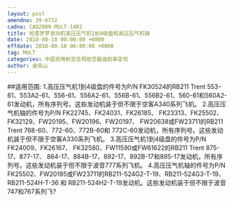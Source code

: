 ```yaml
---
layout: post
amendno: 39-6732
cadno: CAD2009-MULT-14R2
title: 检查罗罗发动机高压压气机1到4级盘和高压压气机轴
date: 2010-08-18 00:00:00 +0800
effdate: 2010-08-18 00:00:00 +0800
tag: MULT
categories: 中国民用航空总局航空器适航审定司
author: 金奕山
---
```


##适用范围:
1.高压压气机1到4级盘的件号为P/N FK30524的RB211 Trent 553-61、553A2-61、556-61、556A2-61、556B-61、556B2-61、560-61和560A2-61发动机，所有序列号。这些发动机装于但不限于空客A340系列飞机。
2.高压压气机轴的件号为P/N FK22745、FK24031、FK26185、 FK23313、FK25502、FK32129、FW20195、FW20196、FW20197、 FW20638或FW23711的RB211 Trent 768-60、772-60、772B-60和 772C-60发动机，所有序列号。这些发动机装于但不限于空客A330系列飞机。
3.高压压气机1到4级盘的件号为P/N FK24009、FK26167、 FK32580、FW11590或FW61622的RB211 Trent 875-17、877-17、 884-17、884B-17、892-17、892B-17和895-17发动机，所有序列号。这些发动机装于但不限于波音777系列飞机。
4.高压压气机轴的件号为P/N FK25502、FW20195或FW23711的RB211-524G2-T-19、RB211-524G3-T-19、RB211-524H-T-36 和 RB211-524H2-T-19发动机。这些发动机装于但不限于波音747和767系列飞?

